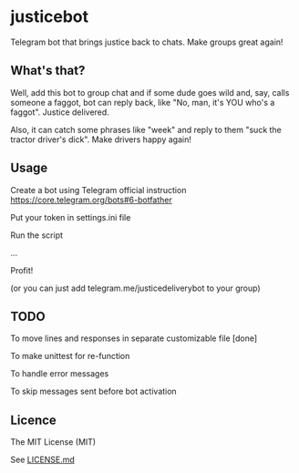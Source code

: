 # justicebot
Telegram bot that brings justice back to chats. Make groups great again!

## What's that?
Well, add this bot to group chat and if some dude goes wild and, say, calls someone a faggot, 
bot can reply back, like "No, man, it's YOU who's a faggot". Justice delivered.

Also, it can catch some phrases like "week" and reply to them "suck the tractor driver's dick". Make drivers happy again!

## Usage
Create a bot using Telegram official instruction https://core.telegram.org/bots#6-botfather

Put your token in settings.ini file

Run the script

...

Profit!

(or you can just add telegram.me/justicedeliverybot to your group)

## TODO
To move lines and responses in separate customizable file [done]

To make unittest for re-function

To handle error messages

To skip messages sent before bot activation

## Licence
The MIT License (MIT)

See [LICENSE.md](LICENSE.md)
